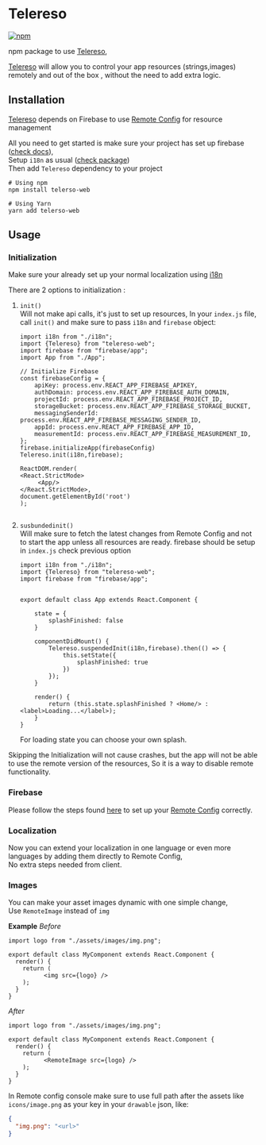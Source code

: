 # Telereso


[![npm](https://img.shields.io/npm/v/telereso-web.svg)](https://www.npmjs.com/package/telereso-web)

npm package to use [Telereso](https://telereso.io?utm_source=npm&utm_medium=readme-web&utm_campaign=normal),

[Telereso](https://telereso.io?utm_source=npm&utm_medium=readme-web&utm_campaign=normal) will allow you to control your app
resources (strings,images) remotely and out of the box , without the need to add extra logic.

## Installation

[Telereso](https://telereso.io?utm_source=npm&utm_medium=readme-web&utm_campaign=normal) depends on Firebase to
use [Remote Config](https://firebase.google.com/docs/remote-config/) for resource management<br>

All you need to get started is make sure your project has set up firebase ([check docs](https://firebase.google.com/docs/web/setup)), <br>
Setup `i18n` as usual ([check package](https://www.npmjs.com/package/i18n-js))
<br>
Then add `Telereso` dependency to your project

```shell
# Using npm
npm install telerso-web
```

```shell
# Using Yarn
yarn add telerso-web
```

## Usage

### Initialization

Make sure your already set up your normal localization
using [i18n](https://www.npmjs.com/package/i18n-js)

There are 2 options to initialization :

1. `init()`  
   Will not make api calls, it's just to set up resources, In your `index.js` file, call `init()` and make sure to
   pass `i18n` and `firebase` object:

   ```
   import i18n from "./i18n";
   import {Telereso} from "telereso-web";
   import firebase from "firebase/app";
   import App from "./App";
   
   // Initialize Firebase
   const firebaseConfig = {
       apiKey: process.env.REACT_APP_FIREBASE_APIKEY,
       authDomain: process.env.REACT_APP_FIREBASE_AUTH_DOMAIN,
       projectId: process.env.REACT_APP_FIREBASE_PROJECT_ID,
       storageBucket: process.env.REACT_APP_FIREBASE_STORAGE_BUCKET,
       messagingSenderId: process.env.REACT_APP_FIREBASE_MESSAGING_SENDER_ID,
       appId: process.env.REACT_APP_FIREBASE_APP_ID,
       measurementId: process.env.REACT_APP_FIREBASE_MEASUREMENT_ID,
   };
   firebase.initializeApp(firebaseConfig)
   Telereso.init(i18n,firebase);

   ReactDOM.render(
   <React.StrictMode>
        <App/>
   </React.StrictMode>,
   document.getElementById('root')
   );
      
   ```

2. `susbundedinit()`  
   Will make sure to fetch the latest changes from Remote Config and not to start the app unless all resources are
   ready.
   firebase should be setup in `index.js` check previous option

   ```
   import i18n from "./i18n";
   import {Telereso} from "telereso-web";
   import firebase from "firebase/app";
   
   
   export default class App extends React.Component {
   
       state = {
           splashFinished: false
       }
   
       componentDidMount() {
           Telereso.suspendedInit(i18n,firebase).then(() => {
               this.setState({
                   splashFinished: true
               })
           });
       }
   
       render() {
           return (this.state.splashFinished ? <Home/> : <label>Loading...</label>);
       }
   }
   ```
   For loading state you can choose your own splash.

Skipping the Initialization will not cause crashes, but the app will not be able to use the remote version of the
resources, So it is a way to disable remote functionality.

### Firebase

Please follow the steps found [here](https://telereso.io/#firebase) to set up
your [Remote Config](https://firebase.google.com/docs/remote-config/) correctly.

### Localization

Now you can extend your localization in one language or even more languages by adding them directly to Remote
Config, <br>
No extra steps needed from client.

### Images

You can make your asset images dynamic with one simple change, <br>
Use `RemoteImage` instead of `img`

**Example**
_Before_

```
import logo from "./assets/images/img.png";

export default class MyComponent extends React.Component {
  render() {
    return (
          <img src={logo} />
    );
  }
}
```
_After_
```
import logo from "./assets/images/img.png";

export default class MyComponent extends React.Component {
  render() {
    return (
          <RemoteImage src={logo} />
    );
  }
}
```

In Remote config console make sure to use full path after the assets like `icons/image.png` as your key in your `drawable` json, like:

```json
{
  "img.png": "<url>"
}
```